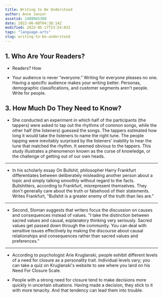 ```yaml
---
title: Writing to Be Understood
author: Anne Janzer
assetid: 1408965308
date: 2022-06-08T04:38:14Z
modified: 2023-05-17T23:54:03Z
tags: "language-arts"
slug: writing-to-be-understood
---
```


## 1. Who Are Your Readers?

*  Readers? How

*  Your audience is never "everyone." Writing for everyone pleases no one. Having a specific audience makes your writing better. Personas, demographic classifications, and customer segments aren't people. Write for people.

## 3. How Much Do They Need to Know?

*  She conducted an experiment in which half of the participants (the tappers) were asked to tap out the rhythms of common songs, while the other half (the listeners) guessed the songs. The tappers estimated how long it would take the listeners to name the right tune. The people tapping were inevitably surprised by the listeners' inability to hear the tune that matched the rhythm. It seemed obvious to the tappers. This study illustrates a phenomenon known as the curse of knowledge, or the challenge of getting out of our own heads.

---

*  In his scholarly essay On Bullshit, philosopher Harry Frankfurt differentiates between deliberately misleading another person about a topic and simply talking smoothly without regard to the facts. Bullshitters, according to Frankfurt, misrepresent themselves. They don't generally care about the truth or falsehood of their statements. Writes Frankfurt, "Bullshit is a greater enemy of the truth than lies are."

---

*  Second, Sloman suggests that writers focus the discussion on causes and consequences instead of values. "I take the distinction between sacred values and causal, explanatory thinking very seriously. Sacred values get passed down through the community. You can deal with sensitive issues effectively by making the discourse about causal relationships and consequences rather than sacred values and preferences."

---

*  According to psychologist Arie Kruglanski, people exhibit different levels of a need for closure as a personality trait. Individual levels vary; you can take a quiz on Kruglanski's website to see where you land on his Need For Closure Scale.

*  People with a strong need for closure tend to make decisions more quickly in uncertain situations. Having made a decision, they stick to it with more tenacity. And that tendency can lead them into trouble.

